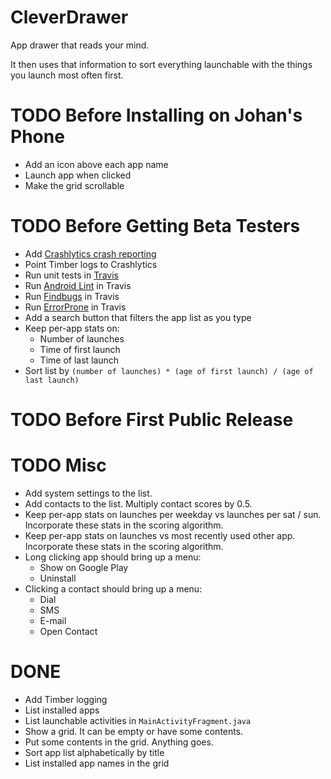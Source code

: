 # CleverDrawer

App drawer that reads your mind.

It then uses that information to sort everything launchable with
the things you launch most often first.

# TODO Before Installing on Johan's Phone
* Add an icon above each app name
* Launch app when clicked
* Make the grid scrollable

# TODO Before Getting Beta Testers
* Add [Crashlytics crash reporting](https://fabric.io/kits/android/crashlytics/install)
* Point Timber logs to Crashlytics
* Run unit tests in [Travis](https://travis-ci.org/)
* Run [Android Lint](http://tools.android.com/tips/lint-checks) in Travis
* Run [Findbugs](https://docs.gradle.org/current/userguide/findbugs_plugin.html) in Travis
* Run [ErrorProne](https://github.com/google/error-prone/blob/master/examples/gradle/build.gradle) in Travis
* Add a search button that filters the app list as you type
* Keep per-app stats on:
  * Number of launches
  * Time of first launch
  * Time of last launch
* Sort list by `(number of launches) * (age of first launch) / (age of last launch)`

# TODO Before First Public Release

# TODO Misc
* Add system settings to the list.
* Add contacts to the list. Multiply contact scores by 0.5.
* Keep per-app stats on launches per weekday vs launches per sat / sun.
Incorporate these stats in the scoring algorithm.
* Keep per-app stats on launches vs most recently used other app. Incorporate
these stats in the scoring algorithm.
* Long clicking app should bring up a menu:
  * Show on Google Play
  * Uninstall
* Clicking a contact should bring up a menu:
  * Dial
  * SMS
  * E-mail
  * Open Contact

# DONE
* Add Timber logging
* List installed apps
* List launchable activities in `MainActivityFragment.java`
* Show a grid. It can be empty or have some contents.
* Put some contents in the grid. Anything goes.
* Sort app list alphabetically by title
* List installed app names in the grid
